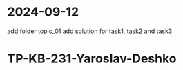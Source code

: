 # 2024-09-12
add folder topic_01
add solution for task1, task2 and task3

# TP-KB-231-Yaroslav-Deshko